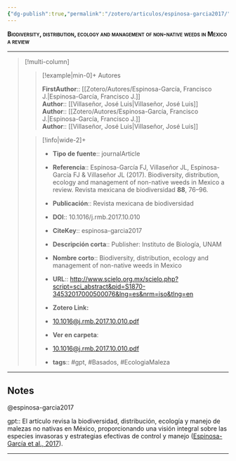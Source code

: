```yaml
---
{"dg-publish":true,"permalink":"/zotero/articulos/espinosa-garcia2017/","title":"Biodiversity, distribution, ecology and management of non-native weeds in Mexico a review","tags":["#zotero"]}
---
```



<span style="font-variant:small-caps; font-weight: bold;">Biodiversity, distribution, ecology and management of non-native weeds in Mexico a review</span>

---


> [!multi-column]
>
>> [!example|min-0]+ Autores
>> 
>> **FirstAuthor**:: [[Zotero/Autores/Espinosa-García, Francisco J.\|Espinosa-García, Francisco J.]]  
>> **Author**:: [[Villaseñor, José Luis\|Villaseñor, José Luis]]  
>> **Author**:: [[Zotero/Autores/Espinosa-García, Francisco J.\|Espinosa-García, Francisco J.]]  
>> **Author**:: [[Villaseñor, José Luis\|Villaseñor, José Luis]]  
 >
>
>> [!info|wide-2]+
>>
>> - **Tipo de fuente**:: journalArticle
>> - **Referencia**:: Espinosa-García FJ, Villaseñor JL, Espinosa-García FJ & Villaseñor JL (2017). Biodiversity, distribution, ecology and management of non-native weeds in Mexico a review. Revista mexicana de biodiversidad **88**, 76–96.
>> - **Publicación**:: Revista mexicana de biodiversidad
>> - **DOI**:: 10.1016/j.rmb.2017.10.010
>> - **CiteKey**:: espinosa-garcia2017
>> - **Descripción corta**:: Publisher: Instituto de Biología, UNAM
>> - **Nombre corto**:: Biodiversity, distribution, ecology and management of non-native weeds in Mexico
>> - **URL**:: http://www.scielo.org.mx/scielo.php?script=sci_abstract&pid=S1870-34532017000500076&lng=es&nrm=iso&tlng=en
>> - **Zotero Link:** 
>> - [10.1016@j.rmb.2017.10.010.pdf](zotero://select/library/items/8JIMCBZG)
>>
>> - **Ver en carpeta**: 
>> - [10.1016@j.rmb.2017.10.010.pdf](file://J:\OneDrive\Articulos\10.1016@j.rmb.2017.10.010.pdf)
>> - **tags**:: #gpt, #Basados, #EcologiaMaleza



--- 

## Notes

@espinosa-garcia2017

gpt:: El artículo revisa la biodiversidad, distribución, ecología y manejo de malezas no nativas en México, proporcionando una visión integral sobre las especies invasoras y estrategias efectivas de control y manejo ([Espinosa-García et al., 2017](zotero://select/library/items/3UKEFBJF)).






---








